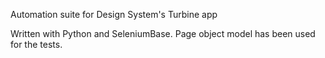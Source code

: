 Automation suite for Design System's Turbine app

Written with Python and SeleniumBase. Page object model has been used for the tests.
